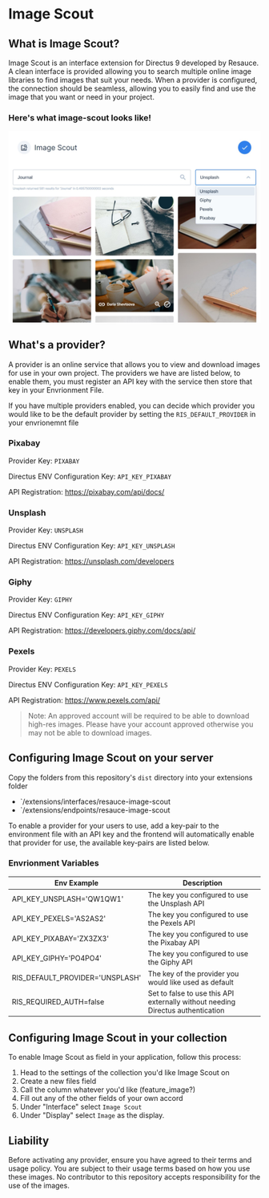 # Image Scout

## What is Image Scout?

Image Scout is an interface extension for Directus 9 developed by Resauce. A clean interface is provided allowing you to search multiple online image libraries to find images that suit your needs. When a provider is configured, the connection should be seamless, allowing you to easily find and use the image that you want or need in your project.

### Here's what image-scout looks like!

![Picture of the interface](./docs/interface.jpg)


## What's a provider?

A provider is an online service that allows you to view and download images for use in your own project. The providers we have are listed below, to enable them, you must register an API key with the service then store that key in your Envrionment File. 

If you have multiple providers enabled, you can decide which provider you would like to be the default provider by setting the `RIS_DEFAULT_PROVIDER` in your envrionemnt file

### Pixabay

Provider Key: `PIXABAY`

Directus ENV Configuration Key: `API_KEY_PIXABAY`

API Registration: https://pixabay.com/api/docs/


### Unsplash

Provider Key: `UNSPLASH`

Directus ENV Configuration Key: `API_KEY_UNSPLASH`

API Registration: https://unsplash.com/developers


### Giphy

Provider Key: `GIPHY`

Directus ENV Configuration Key: `API_KEY_GIPHY`

API Registration: https://developers.giphy.com/docs/api/

### Pexels

Provider Key: `PEXELS`

Directus ENV Configuration Key: `API_KEY_PEXELS`

API Registration: https://www.pexels.com/api/

> Note: An approved account will be required to be able to download high-res images. Please have your account approved otherwise you may not be able to download images.

## Configuring Image Scout on your server

Copy the folders from this repository's `dist` directory into your extensions folder
- `/extensions/interfaces/resauce-image-scout
- `/extensions/endpoints/resauce-image-scout

To enable a provider for your users to use, add a key-pair to the environment file with an API key and the frontend will automatically enable that provider for use, the available key-pairs are listed below.

### Envrionment Variables

| Env Example | Description |
| --- | --- |
| API_KEY_UNSPLASH='QW1QW1' | The key you configured to use the Unsplash API |
| API_KEY_PEXELS='AS2AS2' | The key you configured to use the Pexels API |
| API_KEY_PIXABAY='ZX3ZX3' | The key you configured to use the Pixabay API |
| API_KEY_GIPHY='PO4PO4' | The key you configured to use the Giphy API |
| RIS_DEFAULT_PROVIDER='UNSPLASH' | The key of the provider you would like used as default |
| RIS_REQUIRED_AUTH=false | Set to false to use this API externally without needing Directus authentication |

## Configuring Image Scout in your collection

To enable Image Scout as field in your application, follow this process:

1. Head to the settings of the collection you'd like Image Scout on
2. Create a new files field
3. Call the column whatever you'd like (feature_image?)
4. Fill out any of the other fields of your own accord
5. Under "Interface" select `Image Scout`
6. Under "Display" select `Image` as the display.

## Liability

Before activating any provider, ensure you have agreed to their terms and usage policy. You are subject to their usage terms based on how you use these images. No contributor to this repository accepts responsibility for the use of the images. 